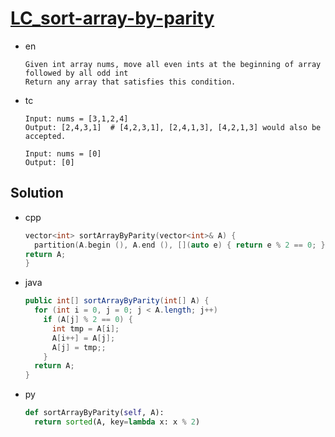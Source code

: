 # [LC_sort-array-by-parity](https://leetcode.com/problems/sort-array-by-parity)

* en

  ```en
  Given int array nums, move all even ints at the beginning of array followed by all odd int
  Return any array that satisfies this condition.

  ```

* tc

  ```tc
  Input: nums = [3,1,2,4]
  Output: [2,4,3,1]  # [4,2,3,1], [2,4,1,3], [4,2,1,3] would also be accepted.

  Input: nums = [0]
  Output: [0]
  ```

## Solution

* cpp

  ```cpp
  vector<int> sortArrayByParity(vector<int>& A) {
    partition(A.begin (), A.end (), [](auto e) { return e % 2 == 0; });
  return A;
  }
  ```

* java

  ```java
  public int[] sortArrayByParity(int[] A) {
    for (int i = 0, j = 0; j < A.length; j++)
      if (A[j] % 2 == 0) {
        int tmp = A[i];
        A[i++] = A[j];
        A[j] = tmp;;
      }
    return A;
  }
  ```

* py

  ```py
  def sortArrayByParity(self, A):
    return sorted(A, key=lambda x: x % 2)
  ```
